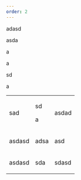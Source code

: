 ```yaml
---
order: 2
---
```


adasd

asda

a

a

sd

a

<table header="row">
<tr>
<td>

sad

</td>
<td>

sd

a

</td>
<td>

asdad

</td>
</tr>
<tr>
<td>

asdasd

</td>
<td>

adsa

</td>
<td>

asd

</td>
</tr>
<tr>
<td>

asdasd

</td>
<td>

sda

</td>
<td>

sdasd

</td>
</tr>
</table>